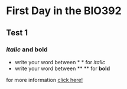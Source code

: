 # First Day in the BIO392 
## Test 1

### *italic* and **bold**
 - write your word between * * for *italic*
 - write your word between **  ** for **bold**
 
for more information [click here!](https://guides.github.com/features/mastering-markdown/)
